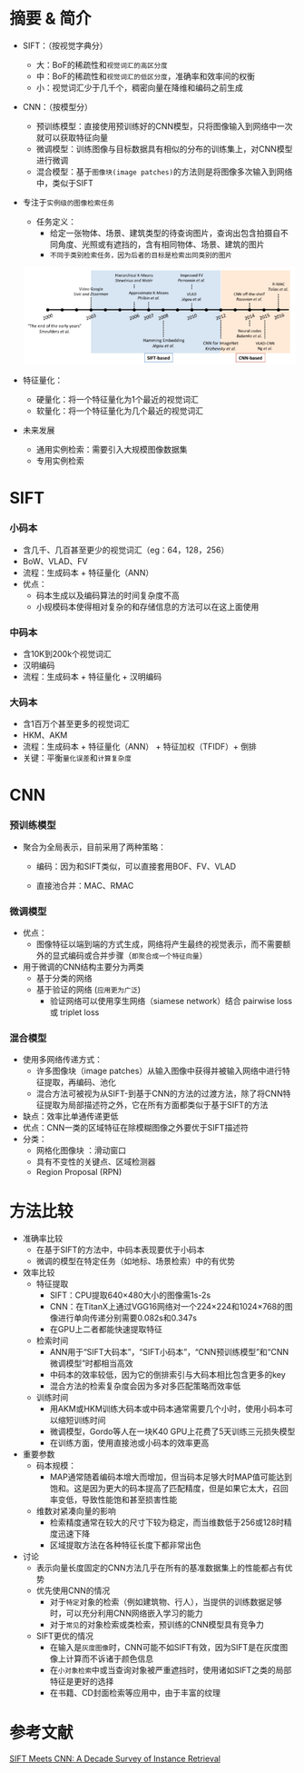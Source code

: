 # 摘要 & 简介

* SIFT：（按视觉字典分）

  * 大：BoF的稀疏性和`视觉词汇的高区分度`
  * 中：BoF的稀疏性和`视觉词汇的低区分度`，准确率和效率间的权衡
  * 小：视觉词汇少于几千个，稠密向量在降维和编码之前生成

* CNN：（按模型分）

  * 预训练模型：直接使用预训练好的CNN模型，只将图像输入到网络中一次就可以获取特征向量
  * 微调模型：训练图像与目标数据具有相似的分布的训练集上，对CNN模型进行微调
  * 混合模型：基于`图像块(image patches)`的方法则是将图像多次输入到网络中，类似于SIFT

* 专注于`实例级的图像检索任务`

  * 任务定义：
    * 给定一张物体、场景、建筑类型的待查询图片，查询出包含拍摄自不同角度、光照或有遮挡的，含有相同物体、场景、建筑的图片
    * `不同于类别检索任务，因为后者的目标是检索出同类别的图片`

  ![milestone](img/milestone.png)

* 特征量化：

  * 硬量化：将一个特征量化为1个最近的视觉词汇
  * 软量化：将一个特征量化为几个最近的视觉词汇

* 未来发展

  * 通用实例检索：需要引入大规模图像数据集
  * 专用实例检索

# SIFT

### 小码本

* 含几千、几百甚至更少的视觉词汇（eg：64，128，256）
* BoW、VLAD、FV
* 流程：生成码本 + 特征量化（ANN）
* 优点：
  * 码本生成以及编码算法的时间复杂度不高
  * 小规模码本使得相对复杂的和存储信息的方法可以在这上面使用

### 中码本

* 含10K到200k个视觉词汇
* 汉明编码
* 流程：生成码本 + 特征量化 + 汉明编码

### 大码本

* 含1百万个甚至更多的视觉词汇
* HKM、AKM
* 流程：生成码本 + 特征量化（ANN） + 特征加权（TFIDF）+ 倒排
* 关键：平衡`量化误差`和`计算复杂度`

# CNN

### 预训练模型

* 聚合为全局表示，目前采用了两种策略：

  * 编码：因为和SIFT类似，可以直接套用BOF、FV、VLAD

  * 直接池合并：MAC、RMAC

### 微调模型

* 优点：
  * 图像特征以端到端的方式生成，网络将产生最终的视觉表示，而不需要额外的显式编码或合并步骤（`即聚合成一个特征向量`）
* 用于微调的CNN结构主要分为两类
  * 基于分类的网络
  * 基于验证的网络 (`应用更为广泛`)
    * 验证网络可以使用孪生网络（siamese network）结合 pairwise loss 或 triplet loss

### 混合模型

* 使用多网络传递方式：
  * 许多图像块（image patches）从输入图像中获得并被输入网络中进行特征提取，再编码、池化
  * 混合方法可被视为从SIFT-到基于CNN的方法的过渡方法，除了将CNN特征提取为局部描述符之外，它在所有方面都类似于基于SIFT的方法
* 缺点：效率比单通传递更低
* 优点：CNN一类的区域特征在除模糊图像之外要优于SIFT描述符
* 分类：
  * 网格化图像块 ：滑动窗口
  * 具有不变性的关键点、区域检测器
  * Region Proposal (RPN)

# 方法比较

* 准确率比较
  * 在基于SIFT的方法中，中码本表现要优于小码本
  * 微调的模型在特定任务（如地标、场景检索）中的有优势
* 效率比较
  * 特征提取
    * SIFT：CPU提取640×480大小的图像需1s-2s
    * CNN：在TitanX上通过VGG16网络对一个224×224和1024×768的图像进行单向传递分别需要0.082s和0.347s
    * 在GPU上二者都能快速提取特征
  * 检索时间
    * ANN用于“SIFT大码本”，“SIFT小码本”，“CNN预训练模型”和“CNN微调模型”时都相当高效
    * 中码本的效率较低，因为它的倒排索引与大码本相比包含更多的key
    * 混合方法的检索复杂度会因为多对多匹配策略而效率低
  * 训练时间
    *  用AKM或HKM训练大码本或中码本通常需要几个小时，使用小码本可以缩短训练时间
    * 微调模型，Gordo等人在一块K40 GPU上花费了5天训练三元损失模型
    * 在训练方面，使用直接池或小码本的效率更高
* 重要参数
  * 码本规模：
    * MAP通常随着编码本增大而增加，但当码本足够大时MAP值可能达到饱和。这是因为更大的码本提高了匹配精度，但是如果它太大，召回率变低，导致性能饱和甚至损害性能
  * 维数对紧凑向量的影响
    * 检索精度通常在较大的尺寸下较为稳定，而当维数低于256或128时精度迅速下降
    * 区域提取方法在各种特征长度下都非常出色
* 讨论
  * 表示向量长度固定的CNN方法几乎在所有的基准数据集上的性能都占有优势
  * 优先使用CNN的情况
    * 对于`特定`对象的检索（例如建筑物、行人），当提供的训练数据足够时，可以充分利用CNN网络嵌入学习的能力
    * 对于`常见`的对象检索或类检索，预训练的CNN模型具有竞争力
  * SIFT更优的情况
    * 在输入是`灰度图像`时，CNN可能不如SIFT有效，因为SIFT是在灰度图像上计算而不诉诸于颜色信息
    * 在`小对象检索`中或当查询对象被严重遮挡时，使用诸如SIFT之类的局部特征是更好的选择
    * 在书籍、CD封面检索等应用中，由于丰富的纹理

# 参考文献

[SIFT Meets CNN: A Decade Survey of Instance Retrieval](https://arxiv.org/pdf/1608.01807.pdf)